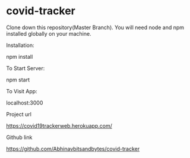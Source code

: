 # covid-tracker
Clone down this repository(Master Branch). You will need node and npm installed globally on your machine.

Installation:

npm install

To Start Server:

npm start

To Visit App:

localhost:3000

Project url

https://covid19trackerweb.herokuapp.com/

Github link

https://github.com/Abhinavbitsandbytes/covid-tracker
